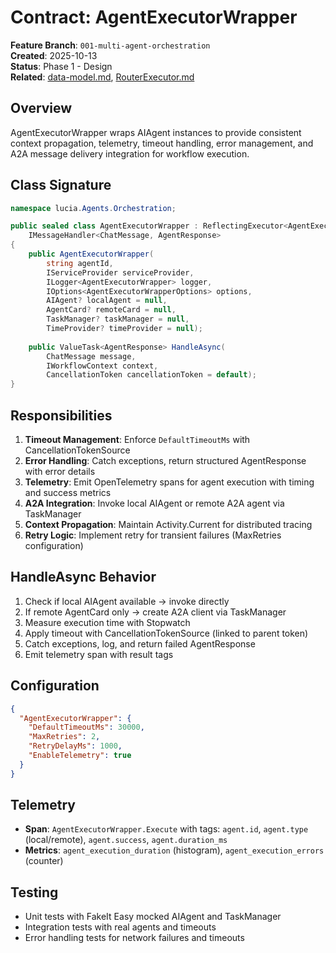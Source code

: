 # Contract: AgentExecutorWrapper

**Feature Branch**: `001-multi-agent-orchestration`  
**Created**: 2025-10-13  
**Status**: Phase 1 - Design  
**Related**: [data-model.md](../data-model.md), [RouterExecutor.md](./RouterExecutor.md)

## Overview

AgentExecutorWrapper wraps AIAgent instances to provide consistent context propagation, telemetry, timeout handling, error management, and A2A message delivery integration for workflow execution.

## Class Signature

```csharp
namespace lucia.Agents.Orchestration;

public sealed class AgentExecutorWrapper : ReflectingExecutor<AgentExecutorWrapper>,
    IMessageHandler<ChatMessage, AgentResponse>
{
    public AgentExecutorWrapper(
        string agentId,
        IServiceProvider serviceProvider,
        ILogger<AgentExecutorWrapper> logger,
        IOptions<AgentExecutorWrapperOptions> options,
        AIAgent? localAgent = null,
        AgentCard? remoteCard = null,
        TaskManager? taskManager = null,
        TimeProvider? timeProvider = null);
    
    public ValueTask<AgentResponse> HandleAsync(
        ChatMessage message,
        IWorkflowContext context,
        CancellationToken cancellationToken = default);
}
```

## Responsibilities

1. **Timeout Management**: Enforce `DefaultTimeoutMs` with CancellationTokenSource
2. **Error Handling**: Catch exceptions, return structured AgentResponse with error details
3. **Telemetry**: Emit OpenTelemetry spans for agent execution with timing and success metrics
4. **A2A Integration**: Invoke local AIAgent or remote A2A agent via TaskManager
5. **Context Propagation**: Maintain Activity.Current for distributed tracing
6. **Retry Logic**: Implement retry for transient failures (MaxRetries configuration)

## HandleAsync Behavior

1. Check if local AIAgent available → invoke directly
2. If remote AgentCard only → create A2A client via TaskManager
3. Measure execution time with Stopwatch
4. Apply timeout with CancellationTokenSource (linked to parent token)
5. Catch exceptions, log, and return failed AgentResponse
6. Emit telemetry span with result tags

## Configuration

```json
{
  "AgentExecutorWrapper": {
    "DefaultTimeoutMs": 30000,
    "MaxRetries": 2,
    "RetryDelayMs": 1000,
    "EnableTelemetry": true
  }
}
```

## Telemetry

- **Span**: `AgentExecutorWrapper.Execute` with tags: `agent.id`, `agent.type` (local/remote), `agent.success`, `agent.duration_ms`
- **Metrics**: `agent_execution_duration` (histogram), `agent_execution_errors` (counter)

## Testing

- Unit tests with FakeIt Easy mocked AIAgent and TaskManager
- Integration tests with real agents and timeouts
- Error handling tests for network failures and timeouts

